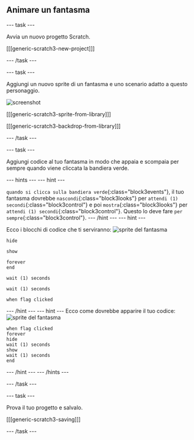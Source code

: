 ## Animare un fantasma

--- task ---

Avvia un nuovo progetto Scratch.

[[[generic-scratch3-new-project]]]

--- /task ---

--- task ---

Aggiungi un nuovo sprite di un fantasma e uno scenario adatto a questo personaggio.

![screenshot](images/ghost-ghost.png)

[[[generic-scratch3-sprite-from-library]]]

[[[generic-scratch3-backdrop-from-library]]]

--- /task ---

--- task ---

Aggiungi codice al tuo fantasma in modo che appaia e scompaia per sempre quando viene cliccata la bandiera verde.

--- hints ---
 --- hint ---

`quando si clicca sulla bandiera verde`{:class="block3events"}, il tuo fantasma dovrebbe `nascondi`{:class="block3looks"} per `attendi (1) secondi`{:class="block3control"} e poi `mostra`{:class="block3looks"} per `attendi (1) secondi`{:class="block3control"}. Questo lo deve fare `per sempre`{:class="block3control"}.
--- /hint ---
 --- hint ---

Ecco i blocchi di codice che ti serviranno: ![sprite del fantasma](images/ghost-sprite.png)

```blocks3
hide

show

forever
end

wait (1) seconds

wait (1) seconds

when flag clicked
```

--- /hint --- --- hint --- Ecco come dovrebbe apparire il tuo codice: ![sprite del fantasma](images/ghost-sprite.png)

```blocks3
when flag clicked
forever
hide
wait (1) seconds
show
wait (1) seconds
end
```

--- /hint --- --- /hints ---

--- /task ---

--- task ---

Prova il tuo progetto e salvalo.

[[[generic-scratch3-saving]]]

--- /task ---
